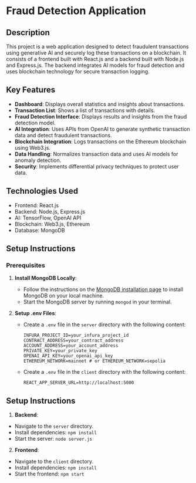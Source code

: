 # Fraud Detection Application

## Description

This project is a web application designed to detect fraudulent transactions using generative AI and securely log these transactions on a blockchain. It consists of a frontend built with React.js and a backend built with Node.js and Express.js. The backend integrates AI models for fraud detection and uses blockchain technology for secure transaction logging.

## Key Features

- **Dashboard**: Displays overall statistics and insights about transactions.
- **Transaction List**: Shows a list of transactions with details.
- **Fraud Detection Interface**: Displays results and insights from the fraud detection model.
- **AI Integration**: Uses APIs from OpenAI to generate synthetic transaction data and detect fraudulent transactions.
- **Blockchain Integration**: Logs transactions on the Ethereum blockchain using Web3.js.
- **Data Handling**: Normalizes transaction data and uses AI models for anomaly detection.
- **Security**: Implements differential privacy techniques to protect user data.

## Technologies Used

- Frontend: React.js
- Backend: Node.js, Express.js
- AI: TensorFlow, OpenAI API
- Blockchain: Web3.js, Ethereum
- Database: MongoDB

## Setup Instructions

### Prerequisites

1. **Install MongoDB Locally**:

   - Follow the instructions on the [MongoDB installation page](https://docs.mongodb.com/manual/installation/) to install MongoDB on your local machine.
   - Start the MongoDB server by running `mongod` in your terminal.

2. **Setup .env Files**:

   - Create a `.env` file in the `server` directory with the following content:

     ```plaintext
     INFURA_PROJECT_ID=your_infura_project_id
     CONTRACT_ADDRESS=your_contract_address
     ACCOUNT_ADDRESS=your_account_address
     PRIVATE_KEY=your_private_key
     OPENAI_API_KEY=your_openai_api_key
     ETHEREUM_NETWORK=mainnet # or ETHEREUM_NETWORK=sepolia
     ```

   - Create a `.env` file in the `client` directory with the following content:
     ```plaintext
     REACT_APP_SERVER_URL=http://localhost:5000
     ```

## Setup Instructions

1. **Backend**:

- Navigate to the `server` directory.
- Install dependencies: `npm install`
- Start the server: `node server.js`

2. **Frontend**:

- Navigate to the `client` directory.
- Install dependencies: `npm install`
- Start the frontend: `npm start`

```

```
